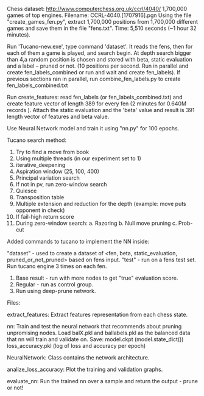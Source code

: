 Chess dataset: http://www.computerchess.org.uk/ccrl/4040/
1,700,000 games of top engines.
Filename: CCRL-4040.[1707916].pgn
Using the file "create_games_fen.py", extract 1,700,000 positions from 1,700,000 different games and save them in the file "fens.txt". Time: 5,510 seconds (~1 hour 32 minutes). 

Run 'Tucano-new.exe', type command 'dataset'. It reads the fens, then for each of them a game is played, and search begin. At depth search bigger than 4,a random position is chosen and stored with beta, static evaluation and a label – pruned or not. (10 positions per second. Run in parallel and create fen_labels_combined or run and wait and create fen_labels).
If previous sections ran in parallel, run combine_fen_labels.py to create fen_labels_combined.txt 

Run create_features: read fen_labels (or fen_labels_combined.txt) and create feature vector of length 389 for every fen (2 minutes for 0.640M records ). Attach the static evaluation and the 'beta' value and result is 391 length vector of features and beta value.

Use Neural Network model and train it using "nn.py" for 100 epochs.

Tucano search method:
1.	Try to find a move from book
2.	Using multiple threads (in our experiment set to 1)
3.	iterative_deepening
4.	Aspiration window (25, 100, 400)
5.	Principal variation search
6.	If not in pv, run zero-window search
7.	Quiesce
8.	Transposition table
9.	Multiple extension and reduction for the depth (example: move puts opponent in check)
10.	If fail-high return score
11.	During zero-window search:
a.	Razoring
b.	Null move pruning
c.	Prob-cut

Added commands to tucano to implement the NN inside:

"dataset" - used to create a dataset of <fen, beta, static_evaluation, pruned_or_not_pruned> based on fens input.
"test" - run on a fens test set. Run tucano engine 3 times on each fen.
1. Base result - run with more nodes to get "true" evaluation score.
2. Regular - run as control group.
3. Run using deep-prune network.



Files:

extract_features:
Extract features representation from each chess state.

nn:
Train and test the neural network that recommends about pruning unpromising nodes.
Load balX.pkl and ballabels.pkl as the balanced data that nn will train and validate on.
Save:
	model.ckpt (model.state_dict())
	loss_accuracy.pkl (log of loss and accuracy per epoch)

NeuralNetwork:
Class contains the network architecture.

analize_loss_accuracy:
Plot the training and validation graphs.

evaluate_nn:
Run the trained nn over a sample and return the output - prune or not!

